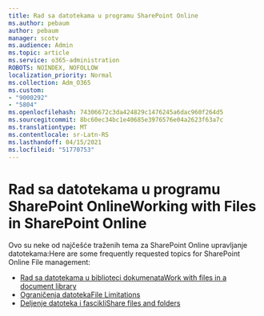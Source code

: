 ```yaml
---
title: Rad sa datotekama u programu SharePoint Online
ms.author: pebaum
author: pebaum
manager: scotv
ms.audience: Admin
ms.topic: article
ms.service: o365-administration
ROBOTS: NOINDEX, NOFOLLOW
localization_priority: Normal
ms.collection: Adm_O365
ms.custom:
- "9000292"
- "5804"
ms.openlocfilehash: 74306672c3da424829c1476245a6dac960f264d5
ms.sourcegitcommit: 8bc60ec34bc1e40685e3976576e04a2623f63a7c
ms.translationtype: MT
ms.contentlocale: sr-Latn-RS
ms.lasthandoff: 04/15/2021
ms.locfileid: "51770753"
---
```

# <a name="working-with-files-in-sharepoint-online"></a><span data-ttu-id="5847e-102">Rad sa datotekama u programu SharePoint Online</span><span class="sxs-lookup"><span data-stu-id="5847e-102">Working with Files in SharePoint Online</span></span>

<span data-ttu-id="5847e-103">Ovo su neke od najčešće traženih tema za SharePoint Online upravljanje datotekama:</span><span class="sxs-lookup"><span data-stu-id="5847e-103">Here are some frequently requested topics for SharePoint Online File management:</span></span>

- [<span data-ttu-id="5847e-104">Rad sa datotekama u biblioteci dokumenata</span><span class="sxs-lookup"><span data-stu-id="5847e-104">Work with files in a document library</span></span>](https://support.microsoft.com/office/a9d89171-1673-4892-9dd2-1ca52037dea2)
- [<span data-ttu-id="5847e-105">Ograničenja datoteka</span><span class="sxs-lookup"><span data-stu-id="5847e-105">File Limitations</span></span>](https://support.office.com/article/invalid-file-names-and-file-types-in-onedrive-and-sharepoint-64883a5d-228e-48f5-b3d2-eb39e07630fa)
- [<span data-ttu-id="5847e-106">Deljenje datoteka i fascikli</span><span class="sxs-lookup"><span data-stu-id="5847e-106">Share files and folders</span></span>](https://support.office.com/article/share-sharepoint-files-or-folders-1fe37332-0f9a-4719-970e-d2578da4941c)
